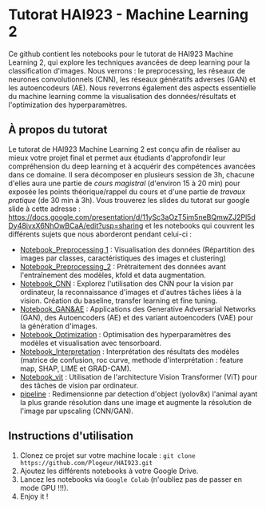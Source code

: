 # Tutorat HAI923 - Machine Learning 2

Ce github contient les notebooks pour le tutorat de HAI923 Machine Learning 2, qui explore les techniques avancées de deep learning pour la classification d'images. Nous verrons : le preprocessing, les réseaux de neurones convolutionnels (CNN), les réseaux génératifs adverses (GAN) et les autoencodeurs (AE). Nous reverrons également des aspects essentielle du machine learning comme la visualisation des données/résultats et l'optimization des hyperparamètres.

## À propos du tutorat

Le tutorat de HAI923 Machine Learning 2 est conçu afin de réaliser au mieux votre projet final et permet aux étudiants d'approfondir leur compréhension du deep learning et à acquérir des compétences avancées dans ce domaine. Il sera décomposer en plusieurs session de 3h, chacune d'elles aura une partie de *cours magistral* (d'environ 15 à 20 min) pour exposée les points théorique/rappel du cours et d'une partie de *travaux pratique* (de 30 min à 3h).
Vous trouverez les slides du tutorat sur google slide à cette adresse : https://docs.google.com/presentation/d/11ySc3aOzT5im5neBQmwZJ2Pl5dDy48ivxX6NhOwBCaA/edit?usp=sharing et les notebooks qui couvrent les différents sujets que nous aborderont pendant celui-ci :

- [Notebook_Preprocessing 1](https://github.com/Plogeur/HAI923/blob/main/Notebook_preprocessing_1.ipynb) : Visualisation des données (Répartition des images par classes, caractéristiques des images et clustering)
- [Notebook_Preprocessing_2](https://github.com/Plogeur/HAI923/blob/main/Notebook_preprocessing_2.ipynb) : Prétraitement des données avant l'entraînement des modèles, kfold et data augmentation.
- [Notebook_CNN](https://github.com/Plogeur/HAI923/blob/main/Notebook_CNN.ipynb) : Explorez l'utilisation des CNN pour la vision par ordinateur, la reconnaissance d'images et d'autres tâches liées à la vision. Création du baseline, transfer learning et fine tuning.
- [Notebook_GAN&AE](https://github.com/Plogeur/HAI923/blob/main/Notebook_GAN&AE.ipynb) : Applications des Generative Adversarial Networks (GAN), des Autoencoders (AE) et des variant autoencoders (VAE) pour la génération d'images.
- [Notebook_Optimization](https://github.com/Plogeur/HAI923/blob/main/Notebook_Optimisation&tensorboard.ipynb) : Optimisation des hyperparamètres des modèles et visualisation avec tensorboard.
- [Notebook_Interpretation](https://github.com/Plogeur/HAI923/blob/main/Notebook_Interpretation.ipynb) : Interprétation des résultats des modèles (matrice de confusion, roc curve, methode d'interprétation : feature map, SHAP, LIME et GRAD-CAM).
- [Notebook_vit](https://github.com/Plogeur/HAI923/blob/main/Notebook_vit.ipynb) : Utilisation de l'architecture Vision Transformer (ViT) pour des tâches de vision par ordinateur.
- [pipeline](https://github.com/Plogeur/HAI923/blob/main/pipeline.bash) : Redimensionne par detection d'object (yolov8x) l'animal ayant la plus grande résolution dans une image et augmente la résolution de l'image par upscaling (CNN/GAN).

## Instructions d'utilisation

1. Clonez ce projet sur votre machine locale : ``git clone https://github.com/Plogeur/HAI923.git``
2. Ajoutez les différents notebooks à votre Google Drive.
3. Lancez les notebooks via `Google Colab` (n'oubliez pas de passer en mode GPU !!!).
4. Enjoy it !

